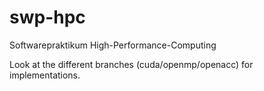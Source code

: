 # swp-hpc
Softwarepraktikum High-Performance-Computing

Look at the different branches (cuda/openmp/openacc) for implementations.
